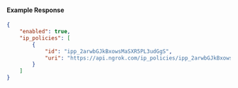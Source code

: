 <!-- Code generated for API Clients. DO NOT EDIT. -->

#### Example Response

```json
{
	"enabled": true,
	"ip_policies": [
		{
			"id": "ipp_2arwbGJkBxowsMaSXR5PL3udGgS",
			"uri": "https://api.ngrok.com/ip_policies/ipp_2arwbGJkBxowsMaSXR5PL3udGgS"
		}
	]
}
```
